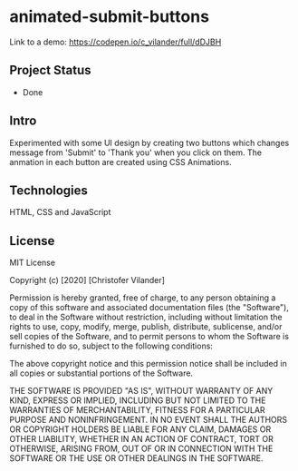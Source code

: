 # animated-submit-buttons

Link to a demo: https://codepen.io/c_vilander/full/dDJBH

## Project Status
 - Done 
 
## Intro
Experimented with some UI design by creating two buttons which changes message from 'Submit' to 'Thank you' when you click on them. The anmation in each button are created using CSS Animations. 

## Technologies
HTML, CSS and JavaScript

## License

MIT License

Copyright (c) [2020] [Christofer Vilander]

Permission is hereby granted, free of charge, to any person obtaining a copy
of this software and associated documentation files (the "Software"), to deal
in the Software without restriction, including without limitation the rights
to use, copy, modify, merge, publish, distribute, sublicense, and/or sell
copies of the Software, and to permit persons to whom the Software is
furnished to do so, subject to the following conditions:

The above copyright notice and this permission notice shall be included in all
copies or substantial portions of the Software.

THE SOFTWARE IS PROVIDED "AS IS", WITHOUT WARRANTY OF ANY KIND, EXPRESS OR
IMPLIED, INCLUDING BUT NOT LIMITED TO THE WARRANTIES OF MERCHANTABILITY,
FITNESS FOR A PARTICULAR PURPOSE AND NONINFRINGEMENT. IN NO EVENT SHALL THE
AUTHORS OR COPYRIGHT HOLDERS BE LIABLE FOR ANY CLAIM, DAMAGES OR OTHER
LIABILITY, WHETHER IN AN ACTION OF CONTRACT, TORT OR OTHERWISE, ARISING FROM,
OUT OF OR IN CONNECTION WITH THE SOFTWARE OR THE USE OR OTHER DEALINGS IN THE
SOFTWARE.
